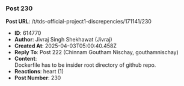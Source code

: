 ### Post 230
**Post URL**: /t/tds-official-project1-discrepencies/171141/230
- **ID**: 614770
- **Author**: Jivraj Singh Shekhawat (Jivraj)
- **Created At**: 2025-04-03T05:00:40.458Z
- **Reply To**: Post 222 (Chinnam Goutham Nischay, gouthamnischay)
- **Content**:  
  Dockerfile has to be insider root directory of github repo.
- **Reactions**: heart (1)
- **Post Number**: 230

